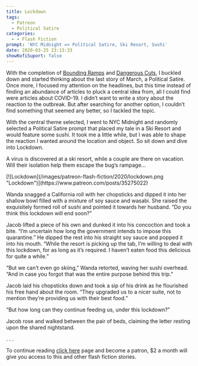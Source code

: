 ```yaml
---
title: Lockdown
tags:
  - Patreon
  - Political Satire
categories:
  - - Flash Fiction
prompt: 'NYC Midnight => Political Satire, Ski Resort, Sushi'
date: 2020-03-25 23:13:33
showKofiSuport: false
---
```


With the completion of [Bounding Ramps](/archives/2020/03/15/bounding-ramps/) and [Dangerous Cuts](/archives/2020/03/18/dangerous-cuts/), I buckled down and started thinking about the last story of March, a Political Satire. Once more, I focused my attention on the headlines, but this time instead of finding an abundance of articles to pluck a central idea from, all I could find were articles about COVID-19. I didn’t want to write a story about the reaction to the outbreak. But after searching for another option, I couldn’t find something that seemed any better, so I tackled the topic.<!-- more -->

With the central theme selected, I went to NYC Midnight and randomly selected a Political Satire prompt that placed my tale in a Ski Resort and would feature some sushi. It took me a little while, but I was able to shape the reaction I wanted around the location and object. So sit down and dive into Lockdown.

A virus is discovered at a ski resort, while a couple are there on vacation. Will their isolation help them escape the bug’s rampage…

<div class="center">[![Lockdown](/images/patreon-flash-fiction/2020/lockdown.png "Lockdown")](https://www.patreon.com/posts/35275022)</div>

Wanda snagged a California roll with her chopsticks and dipped it into her shallow bowl filled with a mixture of soy sauce and wasabi. She raised the exquisitely formed roll of sushi and pointed it towards her husband. “Do you think this lockdown will end soon?”

Jacob lifted a piece of his own and dunked it into his concoction and took a bite. “I’m uncertain how long the government intends to impose this quarantine.” He dipped the rest into his straight soy sauce and popped it into his mouth. “While the resort is picking up the tab, I’m willing to deal with this lockdown, for as long as it’s required. I haven’t eaten food this delicious for quite a while.”

“But we can’t even go skiing,” Wanda retorted, waving her sushi overhead. “And in case you forgot that was the entire purpose behind this trip.”

Jacob laid his chopsticks down and took a sip of his drink as he flourished his free hand about the room. “They upgraded us to a nicer suite, not to mention they’re providing us with their best food.”

“But how long can they continue feeding us, under this lockdown?”

Jacob rose and walked between the pair of beds, claiming the letter resting upon the shared nightstand.

<div class="center story-ellipses">.
.
.
</div>

To continue reading [click here](https://www.patreon.com/posts/35275022) page and become a patron, $2 a month will give you access to this and other flash fiction stories.